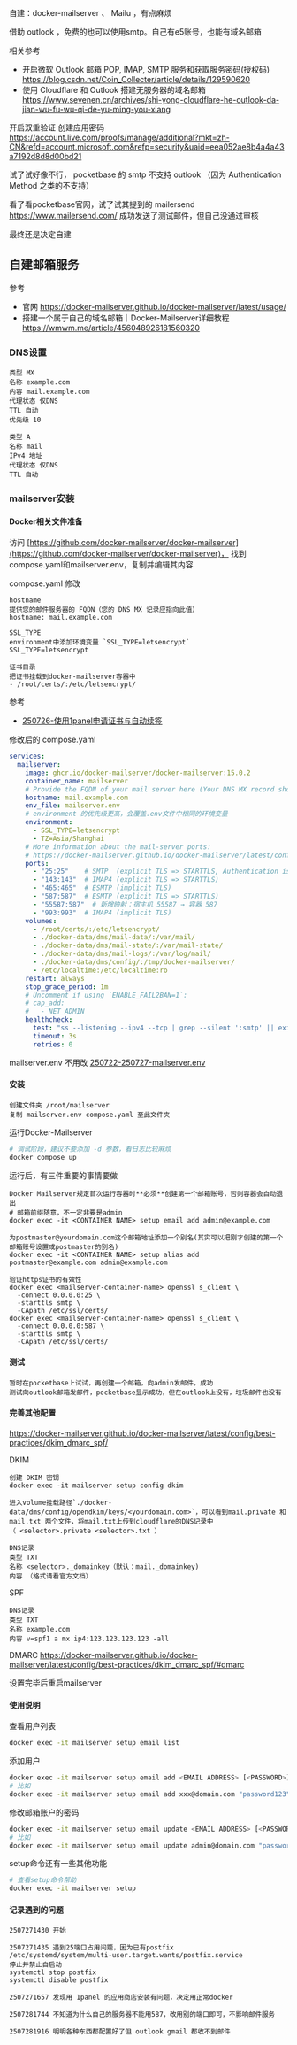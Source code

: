 自建：docker-mailserver 、 Mailu ，有点麻烦

借助 outlook ，免费的也可以使用smtp。自己有e5账号，也能有域名邮箱

相关参考
- 开启微软 Outlook 邮箱 POP, IMAP, SMTP 服务和获取服务密码(授权码) https://blog.csdn.net/Coin_Collecter/article/details/129590620
- 使用 Cloudflare 和 Outlook 搭建无服务器的域名邮箱 https://www.sevenen.cn/archives/shi-yong-cloudflare-he-outlook-da-jian-wu-fu-wu-qi-de-yu-ming-you-xiang

开启双重验证 创建应用密码
https://account.live.com/proofs/manage/additional?mkt=zh-CN&refd=account.microsoft.com&refp=security&uaid=eea052ae8b4a4a43a7192d8d8d00bd21

试了试好像不行， pocketbase 的 smtp 不支持 outlook （因为 Authentication Method 之类的不支持）

看了看pocketbase官网，试了试其提到的 mailersend https://www.mailersend.com/ 成功发送了测试邮件，但自己没通过审核

最终还是决定自建

## 自建邮箱服务
参考
- 官网 https://docker-mailserver.github.io/docker-mailserver/latest/usage/
- 搭建一个属于自己的域名邮箱｜Docker-Mailserver详细教程 https://wmwm.me/article/456048926181560320

### DNS设置
```
类型 MX
名称 example.com
内容 mail.example.com
代理状态 仅DNS
TTL 自动
优先级 10

类型 A
名称 mail
IPv4 地址
代理状态 仅DNS
TTL 自动
```

### mailserver安装

#### Docker相关文件准备
访问 [https://github.com/docker-mailserver/docker-mailserver](https://github.com/docker-mailserver/docker-mailserver)， 找到compose.yaml和mailserver.env，复制并编辑其内容

compose.yaml 修改
```
hostname
提供您的邮件服务器的 FQDN（您的 DNS MX 记录应指向此值）
hostname: mail.example.com

SSL_TYPE
environment中添加环境变量 `SSL_TYPE=letsencrypt`
SSL_TYPE=letsencrypt

证书目录
把证书挂载到docker-mailserver容器中
- /root/certs/:/etc/letsencrypt/
```

参考
- [250726-使用1panel申请证书与自动续签](250726-使用1panel申请证书与自动续签.md)

修改后的 compose.yaml
```yaml
services:
  mailserver:
    image: ghcr.io/docker-mailserver/docker-mailserver:15.0.2
    container_name: mailserver
    # Provide the FQDN of your mail server here (Your DNS MX record should point to this value)
    hostname: mail.example.com
    env_file: mailserver.env
    # environment 的优先级更高，会覆盖.env文件中相同的环境变量
    environment:
      - SSL_TYPE=letsencrypt
      - TZ=Asia/Shanghai
    # More information about the mail-server ports:
    # https://docker-mailserver.github.io/docker-mailserver/latest/config/security/understanding-the-ports/
    ports:
      - "25:25"    # SMTP  (explicit TLS => STARTTLS, Authentication is DISABLED => use port 465/587 instead)
      - "143:143"  # IMAP4 (explicit TLS => STARTTLS)
      - "465:465"  # ESMTP (implicit TLS)
      - "587:587"  # ESMTP (explicit TLS => STARTTLS)
      - "55587:587"  # 新增映射：宿主机 55587 → 容器 587
      - "993:993"  # IMAP4 (implicit TLS)
    volumes:
      - /root/certs/:/etc/letsencrypt/
      - ./docker-data/dms/mail-data/:/var/mail/
      - ./docker-data/dms/mail-state/:/var/mail-state/
      - ./docker-data/dms/mail-logs/:/var/log/mail/
      - ./docker-data/dms/config/:/tmp/docker-mailserver/
      - /etc/localtime:/etc/localtime:ro
    restart: always
    stop_grace_period: 1m
    # Uncomment if using `ENABLE_FAIL2BAN=1`:
    # cap_add:
    #   - NET_ADMIN
    healthcheck:
      test: "ss --listening --ipv4 --tcp | grep --silent ':smtp' || exit 1"
      timeout: 3s
      retries: 0
```

mailserver.env 不用改
[250722-250727-mailserver.env](250722-250727-mailserver.env.md)

#### 安装
```
创建文件夹 /root/mailserver
复制 mailserver.env compose.yaml 至此文件夹
```

运行Docker-Mailserver
```bash
# 调试阶段，建议不要添加 -d 参数，看日志比较麻烦
docker compose up
```

运行后，有三件重要的事情要做
```
Docker Mailserver规定首次运行容器时**必须**创建第一个邮箱账号，否则容器会自动退出
# 邮箱前缀随意，不一定非要是admin
docker exec -it <CONTAINER NAME> setup email add admin@example.com

为postmaster@yourdomain.com这个邮箱地址添加一个别名(其实可以把刚才创建的第一个邮箱账号设置成postmaster的别名)
docker exec -it <CONTAINER NAME> setup alias add postmaster@example.com admin@example.com

验证https证书的有效性
docker exec <mailserver-container-name> openssl s_client \
  -connect 0.0.0.0:25 \
  -starttls smtp \
  -CApath /etc/ssl/certs/
docker exec <mailserver-container-name> openssl s_client \
  -connect 0.0.0.0:587 \
  -starttls smtp \
  -CApath /etc/ssl/certs/
```

#### 测试
```
暂时在pocketbase上试试，再创建一个邮箱，向admin发邮件，成功
测试向outlook邮箱发邮件，pocketbase显示成功，但在outlook上没有，垃圾邮件也没有
```

#### 完善其他配置
https://docker-mailserver.github.io/docker-mailserver/latest/config/best-practices/dkim_dmarc_spf/

DKIM
```
创建 DKIM 密钥
docker exec -it mailserver setup config dkim

进入volume挂载路径`./docker-data/dms/config/opendkim/keys/<yourdomain.com>`，可以看到mail.private 和 mail.txt 两个文件，将mail.txt上传到cloudflare的DNS记录中
（ <selector>.private <selector>.txt ）

DNS记录
类型 TXT
名称 <selector>._domainkey（默认：mail._domainkey)
内容 （格式请看官方文档）
```

SPF
```
DNS记录
类型 TXT
名称 example.com
内容 v=spf1 a mx ip4:123.123.123.123 -all
```

DMARC
https://docker-mailserver.github.io/docker-mailserver/latest/config/best-practices/dkim_dmarc_spf/#dmarc

设置完毕后重启mailserver

#### 使用说明
查看用户列表
```bash
docker exec -it mailserver setup email list
```

添加用户
```bash
docker exec -it mailserver setup email add <EMAIL ADDRESS> [<PASSWORD>]
# 比如
docker exec -it mailserver setup email add xxx@domain.com "password123"
```

修改邮箱账户的密码
```bash
docker exec -it mailserver setup email update <EMAIL ADDRESS> [<PASSWORD>]
# 比如
docker exec -it mailserver setup email update admin@domain.com "password123"
```

setup命令还有一些其他功能
```bash
# 查看setup命令帮助
docker exec -it mailserver setup
```


#### 记录遇到的问题
```
2507271430 开始

2507271435 遇到25端口占用问题，因为已有postfix
/etc/systemd/system/multi-user.target.wants/postfix.service
停止并禁止自启动
systemctl stop postfix
systemctl disable postfix

2507271657 发现用 1panel 的应用商店安装有问题，决定用正常docker

2507281744 不知道为什么自己的服务器不能用587，改用别的端口即可，不影响邮件服务

2507281916 明明各种东西都配置好了但 outlook gmail 都收不到邮件
```


